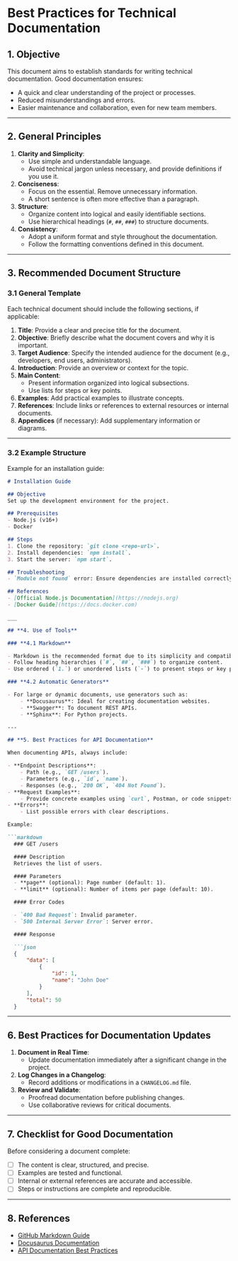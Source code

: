 # Best Practices for Technical Documentation

## **1. Objective**

This document aims to establish standards for writing technical documentation. Good documentation ensures:

- A quick and clear understanding of the project or processes.
- Reduced misunderstandings and errors.
- Easier maintenance and collaboration, even for new team members.

---

## **2. General Principles**

1. **Clarity and Simplicity**:
    - Use simple and understandable language.
    - Avoid technical jargon unless necessary, and provide definitions if you use it.
2. **Conciseness**:
    - Focus on the essential. Remove unnecessary information.
    - A short sentence is often more effective than a paragraph.
3. **Structure**:
    - Organize content into logical and easily identifiable sections.
    - Use hierarchical headings (`#`, `##`, `###`) to structure documents.
4. **Consistency**:
    - Adopt a uniform format and style throughout the documentation.
    - Follow the formatting conventions defined in this document.

---

## **3. Recommended Document Structure**

### **3.1 General Template**

Each technical document should include the following sections, if applicable:

1. **Title**: Provide a clear and precise title for the document.
2. **Objective**: Briefly describe what the document covers and why it is important.
3. **Target Audience**: Specify the intended audience for the document (e.g., developers, end users, administrators).
4. **Introduction**: Provide an overview or context for the topic.
5. **Main Content**:
    - Present information organized into logical subsections.
    - Use lists for steps or key points.
6. **Examples**: Add practical examples to illustrate concepts.
7. **References**: Include links or references to external resources or internal documents.
8. **Appendices** (if necessary): Add supplementary information or diagrams.

---

### **3.2 Example Structure**

Example for an installation guide:

```markdown
# Installation Guide  

## Objective  
Set up the development environment for the project.  

## Prerequisites  
- Node.js (v16+)  
- Docker  

## Steps  
1. Clone the repository: `git clone <repo-url>`.  
2. Install dependencies: `npm install`.  
3. Start the server: `npm start`.  

## Troubleshooting  
- `Module not found` error: Ensure dependencies are installed correctly.  

## References  
- [Official Node.js Documentation](https://nodejs.org)  
- [Docker Guide](https://docs.docker.com)

___

## **4. Use of Tools**

### **4.1 Markdown**

- Markdown is the recommended format due to its simplicity and compatibility with most tools (GitLab, GitHub, etc.).
- Follow heading hierarchies (`#`, `##`, `###`) to organize content.
- Use ordered (`1.`) or unordered lists (`-`) to present steps or key points.

### **4.2 Automatic Generators**

- For large or dynamic documents, use generators such as:
    - **Docusaurus**: Ideal for creating documentation websites.
    - **Swagger**: To document REST APIs.
    - **Sphinx**: For Python projects.

---

## **5. Best Practices for API Documentation**

When documenting APIs, always include:

- **Endpoint Descriptions**:
    - Path (e.g., `GET /users`).
    - Parameters (e.g., `id`, `name`).
    - Responses (e.g., `200 OK`, `404 Not Found`).
- **Request Examples**:
    - Provide concrete examples using `curl`, Postman, or code snippets.
- **Errors**:
    - List possible errors with clear descriptions.

Example:

```markdown
  ### GET /users  

  #### Description  
  Retrieves the list of users.  

  #### Parameters  
  - **page** (optional): Page number (default: 1).  
  - **limit** (optional): Number of items per page (default: 10).  

  #### Error Codes  

  - `400 Bad Request`: Invalid parameter.  
  - `500 Internal Server Error`: Server error.  

  #### Response  

  ```json  
  {   
      "data": [     
          {       
              "id": 1,       
              "name": "John Doe"     
          }   
      ],   
      "total": 50 
  }
```  

---

## **6. Best Practices for Documentation Updates**

1. **Document in Real Time**:
    - Update documentation immediately after a significant change in the project.
2. **Log Changes in a Changelog**:
    - Record additions or modifications in a `CHANGELOG.md` file.
3. **Review and Validate**:
    - Proofread documentation before publishing changes.
    - Use collaborative reviews for critical documents.

---

## **7. Checklist for Good Documentation**

Before considering a document complete:

- [ ] The content is clear, structured, and precise.
- [ ] Examples are tested and functional.
- [ ] Internal or external references are accurate and accessible.
- [ ] Steps or instructions are complete and reproducible.

---

## **8. References**

- [GitHub Markdown Guide](https://guides.github.com/features/mastering-markdown/)
- [Docusaurus Documentation](https://docusaurus.io)
- [API Documentation Best Practices](https://swagger.io/resources/articles/documenting-apis/)
